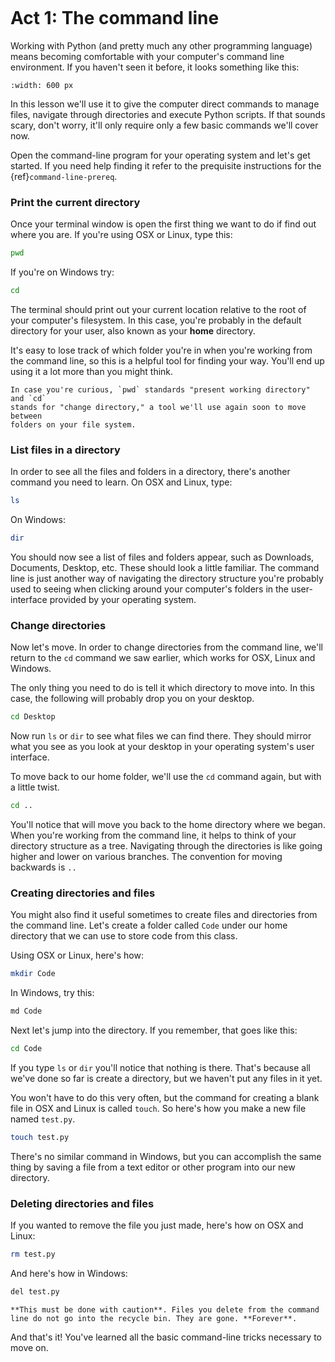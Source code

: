 ```{include} _templates/nav.html
```

# Act 1: The command line

Working with Python (and pretty much any other programming language)
means becoming comfortable with your computer's command line
environment. If you haven't seen it before, it looks something like
this:

```{figure} _static/img/terminal.png
:width: 600 px
```

In this lesson we'll use it to give the computer direct commands to manage files, navigate through directories and execute Python scripts. If that sounds scary, don't worry, it'll only require only a few basic commands we'll cover now.

Open the command-line program for your operating system and let's get started.
If you need help finding it refer to the prequisite instructions for the {ref}`command-line-prereq`.

### Print the current directory

Once your terminal window is open the first thing we want to do if find out where you are. If you're using OSX or Linux, type this:

```bash
pwd
```

If you're on Windows try:

```bash
cd
```

The terminal should print out your current location relative to the root of your computer's filesystem. In this case, you're probably in the default directory for your user, also known as your **home** directory.

It's easy to lose track of which folder you're in when
you're working from the command line, so this is a helpful tool for
finding your way. You'll end up using it a lot more than you might think.

```{note}
In case you're curious, `pwd` standards "present working directory" and `cd`
stands for "change directory," a tool we'll use again soon to move between
folders on your file system.
```

### List files in a directory

In order to see all the files and folders in a directory, there's
another command you need to learn.  On OSX and Linux, type:

```bash
ls
```

On Windows:

```bash
dir
```

You should now see a list of files and folders appear, such as Downloads, Documents, Desktop, etc. These should look a little familiar. The command line is just another way of navigating the directory structure you're probably used to seeing when
clicking around your computer's folders in the user-interface provided
by your operating system.

### Change directories

Now let's move. In order to change directories from the command line, we'll
return to the `cd` command we saw earlier, which works for OSX, Linux and Windows.

The only thing you need to do is tell it which directory to move into. In this
case, the following will probably drop you on your desktop.

```bash
cd Desktop
```

Now run `ls` or `dir` to see what files we can find there. They should
mirror what you see as you look at your desktop in your operating system's
user interface.

To move back to our home folder, we'll use the `cd`
command again, but with a little twist.

```bash
cd ..
```

You'll notice that will move you back to the home directory where we began.
When you're working from the command line, it helps to think of your directory structure as a tree. Navigating through the directories is like going higher and lower on various branches. The convention for moving backwards is `..`

### Creating directories and files

You might also find it useful sometimes to create files and directories
from the command line. Let's create a folder called `Code` under our
home directory that we can use to store code from this class.

Using OSX or Linux, here's how:

```bash
mkdir Code
```

In Windows, try this:

```bash
md Code
```

Next let's jump into the directory. If you remember, that goes like this:

```bash
cd Code
```

If you type `ls` or `dir` you'll notice that nothing is there. That's because all we've done so far is create a directory, but we haven't put any files in it yet.

You won't have to do this very often, but the command for
creating a blank file in OSX and Linux is called `touch`. So here's how
you make a new file named `test.py`.

```bash
touch test.py
```

There's no similar command in Windows, but you can accomplish the same thing by saving
a file from a text editor or other program into our new directory.

### Deleting directories and files

If you wanted to remove the file you just made, here's how on OSX and Linux:

```bash
rm test.py
```

And here's how in Windows:

```bash
del test.py
```

```{warning}
**This must be done with caution**. Files you delete from the command line do not go into the recycle bin. They are gone. **Forever**.
```

And that's it! You've learned all the basic command-line tricks necessary to move on.
